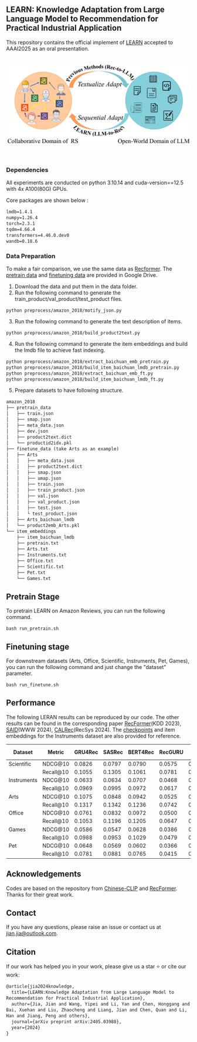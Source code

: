 ## LEARN: Knowledge Adaptation from Large Language Model to Recommendation for Practical Industrial Application


This repository contains the official implement of [LEARN](https://arxiv.org/abs/2405.03988) accepted to AAAI2025 as an oral presentation.
<p align="center">
    <br>
    <img src="assets/cr_compare.png" width="800" />
    <br>
<p>
<br>

### Dependencies
All experiments are conducted on python 3.10.14 and cuda-version==12.5 with 4x A100(80G) GPUs.

Core packages are shown below :
```
lmdb=1.4.1
numpy=1.26.4
torch=2.3.1
tqdm=4.66.4
transformers=4.46.0.dev0
wandb=0.18.6
```

### Data Preparation

To make a fair comparison, we use the same data as [Recformer](https://github.com/AaronHeee/RecFormer?tab=readme-ov-file). 
The [pretrain data](https://drive.usercontent.google.com/download?id=11wTD3jMoP_Fb5SlHfKr28NIMCnG_jOpy&export=download&authuser=0) and [finetuning data](https://drive.google.com/file/d/123AHjsvZFTeT_Mhfb81eMHvnE8fbsFi3/view) are provided in Google Drive.

1. Download the data and put them in the data folder.
2. Run the following command to generate the train_product/val_product/test_product files.
```
python preprocess/amazon_2018/motify_json.py
```
3. Run the following command to generate the text description of items.
```
python preprocess/amazon_2018/build_product2text.py
```
4. Run the following command to generate the item embeddings and build the lmdb file to achieve fast indexing.
```
python preprocess/amazon_2018/extract_baichuan_emb_pretrain.py
python preprocess/amazon_2018/build_item_baichuan_lmdb_pretrain.py
python preprocess/amazon_2018/extract_baichuan_emb_ft.py
python preprocess/amazon_2018/build_item_baichuan_lmdb_ft.py
```
5. Prepare datasets to have following structure. 

```
amazon_2018
├── pretrain_data
│   ├── train.json
│   ├── smap.json
│   ├── meta_data.json
│   ├── dev.json 
│   ├── product2text.dict
│   └── productid2idx.pkl
├── finetune_data (take Arts as an example)
│   ├── Arts
│   │   ├── meta_data.json 
│   │   ├── product2text.dict
│   │   ├── smap.json
│   │   ├── umap.json
│   │   ├── train.json
│   │   ├── train_product.json
│   │   ├── val.json
│   │   ├── val_product.json
│   │   ├── test.json
│   │   └ test_product.json
│   ├── Arts_baichuan_lmdb
│   └── product2emb_Arts.pkl
└── item_embeddings
    ├── item_baichuan_lmdb
    ├── pretrain.txt
    ├── Arts.txt
    ├── Instruments.txt
    ├── Office.txt
    ├── Scientific.txt 
    ├── Pet.txt
    └── Games.txt
```


## Pretrain Stage

To pretrain LEARN on Amazon Reviews, you can run the following command.
```
bash run_pretrain.sh
```


## Finetuning stage
For downstream datasets (Arts, Office, Scientific, Instruments, Pet, Games), you can run the following command and just change the "dataset" parameter. 
```
bash run_finetune.sh
```


## Performance

The following LERAN results can be reproduced by our code.
The other results can be found in the corresponding paper [RecFormer](https://dl.acm.org/doi/abs/10.1145/3580305.3599519)(KDD 2023), [SAID](https://dl.acm.org/doi/abs/10.1145/3589335.3648307)(WWW 2024), [CALRec](https://dl.acm.org/doi/abs/10.1145/3640457.3688121)(RecSys 2024).
The [checkpoints](https://drive.google.com/drive/folders/12QXyYftF0r06ie2j9kc6XPbOpgA78dQN?usp=drive_link) and item embeddings for the Instruments dataset are also provided for reference.


| Dataset | Metric | GRU4Rec | SASRec | BERT4Rec | RecGURU | FDSA | S³-Rec | ZESRec | UniSRec | RecFormer | SAID       | CALRec | LEARN | 
|---------|--------|---------|--------|----------|---------|------|--------|--------|---------|-----------|------------|--------|-------|
| Scientific | NDCG@10 | 0.0826 | 0.0797 | 0.0790 | 0.0575 | 0.0716 | 0.0451 | 0.0843 | 0.0862 | 0.1027    | 0.1050     | 0.0788 | **0.1060** |
| | Recall@10 | 0.1055 | 0.1305 | 0.1061 | 0.0781 | 0.0967 | 0.0804 | 0.1260 | 0.1255 | 0.1448    | 0.1353     | 0.1124 | **0.1594** |
| Instruments | NDCG@10 | 0.0633 | 0.0634 | 0.0707 | 0.0468 | 0.0731 | 0.0797 | 0.0694 | 0.0785 | 0.0830    | **0.0928** | 0.0909 | 0.0878 |
| | Recall@10 | 0.0969 | 0.0995 | 0.0972 | 0.0617 | 0.1006 | 0.1110 | 0.1078 | 0.1119 | 0.1052    | 0.1211     | 0.1158 | **0.1240** |
| Arts | NDCG@10 | 0.1075 | 0.0848 | 0.0942 | 0.0525 | 0.0994 | 0.1026 | 0.0970 | 0.0894 | 0.1252    | 0.0864     | 0.1090 | **0.1225** |
| | Recall@10 | 0.1317 | 0.1342 | 0.1236 | 0.0742 | 0.1209 | 0.1399 | 0.1349 | 0.1333 | 0.1614    | 0.1487     | 0.1140 | **0.1701** |
| Office | NDCG@10 | 0.0761 | 0.0832 | 0.0972 | 0.0500 | 0.0922 | 0.0911 | 0.0865 | 0.0919 | 0.1141    | **0.1208** | 0.0967 | 0.1167 |
| | Recall@10 | 0.1053 | 0.1196 | 0.1205 | 0.0647 | 0.1285 | 0.1186 | 0.1199 | 0.1262 | 0.1403    | 0.1450     | 0.1213 | **0.1549** |
| Games | NDCG@10 | 0.0586 | 0.0547 | 0.0628 | 0.0386 | 0.0600 | 0.0532 | 0.0530 | 0.0580 | 0.0684    | **0.0812** | 0.0595 | 0.0798 |
| | Recall@10 | 0.0988 | 0.0953 | 0.1029 | 0.0479 | 0.0931 | 0.0879 | 0.0844 | 0.0923 | 0.1039    | 0.1204     | 0.0986 | **0.1345** |
| Pet | NDCG@10 | 0.0648 | 0.0569 | 0.0602 | 0.0366 | 0.0673 | 0.0742 | 0.0754 | 0.0702 | 0.0972    | 0.0951     | 0.0736 | **0.0990** |
| | Recall@10 | 0.0781 | 0.0881 | 0.0765 | 0.0415 | 0.0949 | 0.1039 | 0.1018 | 0.0933 | 0.1162    | 0.1129     | 0.0937 | **0.1284** |


## Acknowledgements
Codes are based on the repository from [Chinese-CLIP](https://github.com/OFA-Sys/Chinese-CLIP) and [RecFormer](https://github.com/AaronHeee/RecFormer). 
Thanks for their great work.


## Contact
If you have any questions, please raise an issue or contact us at [jian.jia@outlook.com](mailto:jian.jia@outlook.com).

## Citation
If our work has helped you in your work, please give us a star ⭐ or cite our work:
```
@article{jia2024knowledge,
  title={LEARN:Knowledge Adaptation from Large Language Model to Recommendation for Practical Industrial Application},
  author={Jia, Jian and Wang, Yipei and Li, Yan and Chen, Honggang and Bai, Xuehan and Liu, Zhaocheng and Liang, Jian and Chen, Quan and Li, Han and Jiang, Peng and others},
  journal={arXiv preprint arXiv:2405.03988},
  year={2024}
}
```
